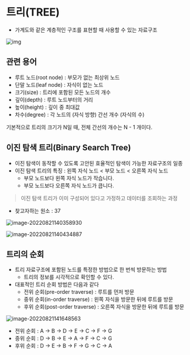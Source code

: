 # 트리(TREE)

- 가계도와 같은 계층적인 구조를 표현할 때 사용할 수 있는 자료구조

![img](https://blog.kakaocdn.net/dn/bfRCJ5/btqEo8GNNn9/VPGp3EOJPt6uKDcLrI11r1/img.jpg)

## 관련 용어

- 루트 노드(root node) : 부모가 없는 최상위 노드
- 단말 노드(leaf node) : 자식이 없는 노드
- 크기(size) : 트리에 포함된 모든 노드의 개수
- 깊이(depth) : 루트 노드부터의 거리
- 높이(height) : 깊이 중 최대값
- 차수(degree) : 각 노드의 (자식 방향) 간선 개수 (자식의 수)

기본적으로 트리의 크기가 N일 때, 전체 간선의 개수는 N - 1 개이다.



## 이진 탐색 트리(Binary Search Tree)

- 이진 탐색이 동작할 수 있도록 고안된 효율적인 탐색이 가능한 자료구조의 일종
- 이진 탐색 트리의 특징 : 왼쪽 자식 노드 < 부모 노드 < 오른쪽 자식 노드
  - 부모 노드보다 왼쪽 자식 노드가 작습니다.
  - 부모 노드보다 오른쪽 자식 노드가 큽니다.



> 이진 탐색 트리가 이미 구성되어 있다고 가정하고 데이터를 조회하는 과정

- 찾고자하는 원소 : 37

![image-20220821140358930](C:\Users\chaom\AppData\Roaming\Typora\typora-user-images\image-20220821140358930.png)

![image-20220821140434887](C:\Users\chaom\ssafy8\04_TIL\02_python\220817\image-20220821140434887.png)



## 트리의 순회

- 트리 자료구조에 포함된 노드를 특정한 방법으로 한 번씩 방문하는 방법
  - 트리의 정보를 시각적으로 확인할 수 있다.
- 대표적인 트리 순회 방법은 다음과 같다
  - 전위 순회(pre-order traverse) : 루트를 먼저 방문
  - 중위 순회(in-order traverse) : 왼쪽 자식을 방문한 뒤에 루트를 방문
  - 후위 순회(post-order traverse) : 오른쪽 자식을 방문한 뒤에 루트를 방문

![image-20220821141648563](C:\Users\chaom\AppData\Roaming\Typora\typora-user-images\image-20220821141648563.png)



- 전위 순회 : A → B → D → E → C → F → G
- 중위 순회 : D → B → E → A → F → C → G
- 후위 순회 : D → E → B → F → G → C → A